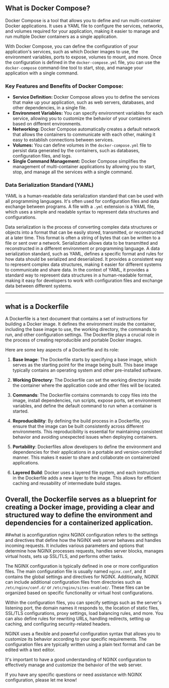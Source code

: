 ## What is Docker Compose?

Docker Compose is a tool that allows you to define and run multi-container Docker applications. It uses a YAML file to configure the services, networks, and volumes required for your application, making it easier to manage and run multiple Docker containers as a single application.

With Docker Compose, you can define the configuration of your application's services, such as which Docker images to use, the environment variables, ports to expose, volumes to mount, and more. Once the configuration is defined in the `docker-compose.yml` file, you can use the `docker-compose` command-line tool to start, stop, and manage your application with a single command.

### Key Features and Benefits of Docker Compose:

- **Service Definition:** Docker Compose allows you to define the services that make up your application, such as web servers, databases, and other dependencies, in a single file.
- **Environment Variables:** You can specify environment variables for each service, allowing you to customize the behavior of your containers based on different environments.
- **Networking:** Docker Compose automatically creates a default network that allows the containers to communicate with each other, making it easy to establish connections between services.
- **Volumes:** You can define volumes in the `docker-compose.yml` file to persist data generated by the containers, such as databases, configuration files, and logs.
- **Single Command Management:** Docker Compose simplifies the management of multi-container applications by allowing you to start, stop, and manage all the services with a single command.

### Data Serialization Standard (YAML)

YAML is a human-readable data serialization standard that can be used with all programming languages. It's often used for configuration files and data exchange between programs. A file with a `.yml` extension is a YAML file, which uses a simple and readable syntax to represent data structures and configurations.

Data serialization is the process of converting complex data structures or objects into a format that can be easily stored, transmitted, or reconstructed at a later time. This format is often a string of bytes that can be written to a file or sent over a network. Serialization allows data to be transmitted and reconstructed in a different environment or programming language. A data serialization standard, such as YAML, defines a specific format and rules for how data should be serialized and deserialized. It provides a consistent way to represent complex data structures, making it easier for different systems to communicate and share data. In the context of YAML, it provides a standard way to represent data structures in a human-readable format, making it easy for developers to work with configuration files and exchange data between different systems.

--------
## what is a Dockerfile

A Dockerfile is a text document that contains a set of instructions for building a Docker image. It defines the environment inside the container, including the base image to use, the working directory, the commands to run, and other configuration settings. The Dockerfile plays a crucial role in the process of creating reproducible and portable Docker images.

Here are some key aspects of a Dockerfile and its role:

1. **Base Image**: The Dockerfile starts by specifying a base image, which serves as the starting point for the image being built. This base image typically contains an operating system and other pre-installed software.

2. **Working Directory**: The Dockerfile can set the working directory inside the container where the application code and other files will be located.

3. **Commands**: The Dockerfile contains commands to copy files into the image, install dependencies, run scripts, expose ports, set environment variables, and define the default command to run when a container is started.

4. **Reproducibility**: By defining the build process in a Dockerfile, you ensure that the image can be built consistently across different environments. This reproducibility is essential for maintaining consistent behavior and avoiding unexpected issues when deploying containers.

5. **Portability**: Dockerfiles allow developers to define the environment and dependencies for their applications in a portable and version-controlled manner. This makes it easier to share and collaborate on containerized applications.

6. **Layered Build**: Docker uses a layered file system, and each instruction in the Dockerfile adds a new layer to the image. This allows for efficient caching and reusability of intermediate build stages.

Overall, the Dockerfile serves as a blueprint for creating a Docker image, providing a clear and structured way to define the environment and dependencies for a containerized application.
------------------
##what is  aconfiguration nginx
NGINX configuration refers to the settings and directives that define how the NGINX web server behaves and handles incoming requests. It includes various parameters and options that determine how NGINX processes requests, handles server blocks, manages virtual hosts, sets up SSL/TLS, and performs other tasks.

The NGINX configuration is typically defined in one or more configuration files. The main configuration file is usually named `nginx.conf`, and it contains the global settings and directives for NGINX. Additionally, NGINX can include additional configuration files from directories such as `/etc/nginx/conf.d/` or `/etc/nginx/sites-enabled/`. These files can be organized based on specific functionality or virtual host configurations.

Within the configuration files, you can specify settings such as the server's listening port, the domain names it responds to, the location of static files, SSL/TLS configurations, proxy settings, load balancing rules, and more. You can also define rules for rewriting URLs, handling redirects, setting up caching, and configuring security-related headers.

NGINX uses a flexible and powerful configuration syntax that allows you to customize its behavior according to your specific requirements. The configuration files are typically written using a plain text format and can be edited with a text editor.

It's important to have a good understanding of NGINX configuration to effectively manage and customize the behavior of the web server.

If you have any specific questions or need assistance with NGINX configuration, please let me know!
